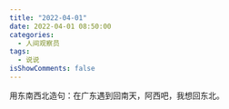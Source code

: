 ```yaml
---
title: "2022-04-01"
date: 2022-04-01 08:50:00
categories:
  - 人间观察员
tags:
  - 说说
isShowComments: false
---
```


用东南西北造句：在广东遇到回南天，阿西吧，我想回东北。 ​​​
